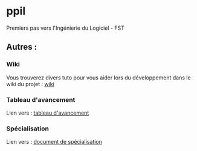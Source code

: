 # ppil
Premiers pas vers l'Ingénierie du Logiciel - FST


## Autres :
### Wiki

Vous trouverez divers tuto pour vous aider lors du développement dans le wiki du projet : [wiki](https://github.com/Demorck/ppil/wiki)

### Tableau d'avancement

Lien vers : [tableau d'avancement](https://docs.google.com/spreadsheets/d/1mbxSqhuNdNOSKy_UlrjWBIcDFZ2pmqjppHeaI7lx1Rk/edit?gid=0#gid=0)

### Spécialisation

Lien vers : [document de spécialisation](Rendu.pdf)
